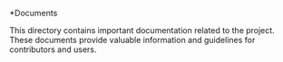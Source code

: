 
*Documents

This directory contains important documentation related to the project. These documents provide valuable information and guidelines for contributors and users.
